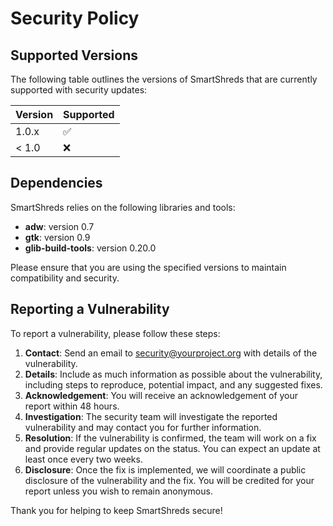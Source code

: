 # Security Policy

## Supported Versions

The following table outlines the versions of SmartShreds that are currently supported with security updates:

| Version | Supported          |
| ------- | ------------------ |
| 1.0.x   | :white_check_mark: |
| < 1.0   | :x:                |

## Dependencies

SmartShreds relies on the following libraries and tools:

- **adw**: version 0.7
- **gtk**: version 0.9
- **glib-build-tools**: version 0.20.0

Please ensure that you are using the specified versions to maintain compatibility and security.

## Reporting a Vulnerability

To report a vulnerability, please follow these steps:

1. **Contact**: Send an email to [security@yourproject.org](mailto:komieterj@gmail.com) with details of the vulnerability.
2. **Details**: Include as much information as possible about the vulnerability, including steps to reproduce, potential impact, and any suggested fixes.
3. **Acknowledgement**: You will receive an acknowledgement of your report within 48 hours.
4. **Investigation**: The security team will investigate the reported vulnerability and may contact you for further information.
5. **Resolution**: If the vulnerability is confirmed, the team will work on a fix and provide regular updates on the status. You can expect an update at least once every two weeks.
6. **Disclosure**: Once the fix is implemented, we will coordinate a public disclosure of the vulnerability and the fix. You will be credited for your report unless you wish to remain anonymous.

Thank you for helping to keep SmartShreds secure!
